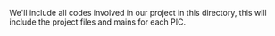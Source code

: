 We'll include all codes involved in our project in this directory, this will include the project files and mains for each PIC.
